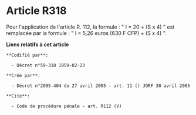 # Article R318

Pour l'application de l'article R. 112, la formule : " I = 20 + (S x 4) " est remplacée par la formule : " I = 5,26 euros
(630 F CFP) + (S x 4) ".

**Liens relatifs à cet article**

	**Codifié par**:

	  - Décret n°59-318 1959-02-23

	**Créé par**:

	  - Décret n°2005-404 du 27 avril 2005 - art. 11 () JORF 30 avril 2005

	**Cite**:

	  - Code de procédure pénale - art. R112 (V)
